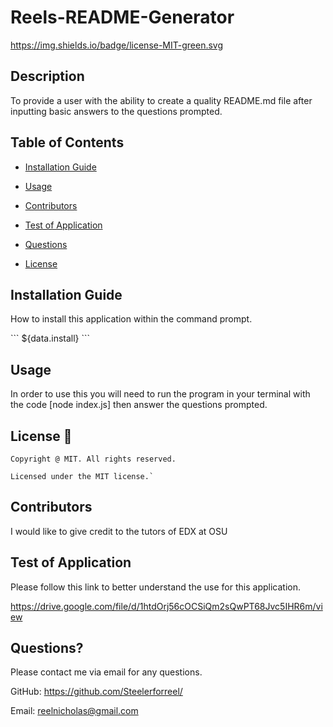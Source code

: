 # Reels-README-Generator

https://img.shields.io/badge/license-MIT-green.svg

## Description

To provide a user with the ability to create a quality README.md file after inputting basic answers to the questions prompted.

## Table of Contents
  
 * [Installation Guide](#install)
  
 * [Usage](#usage)

 * [Contributors](#contributors)

 * [Test of Application](#testing)

 * [Questions](#questions)

 * [License](#License)

## Installation Guide
  
How to install this application within the command prompt.

\`\`\`
  ${data.install}
\`\`\`

## Usage

In order to use this you will need to run the program in your terminal with the code [node index.js] then answer the questions prompted.

## License 📛 

    Copyright @ MIT. All rights reserved.

    Licensed under the MIT license.`

## Contributors

I would like to give credit to the tutors of EDX at OSU

## Test of Application

Please follow this link to better understand the use for this application.

https://drive.google.com/file/d/1htdOrj56cOCSiQm2sQwPT68Jvc5IHR6m/view
  
## Questions?

Please contact me via email for any questions.

GitHub: https://github.com/Steelerforreel/

Email: reelnicholas@gmail.com
